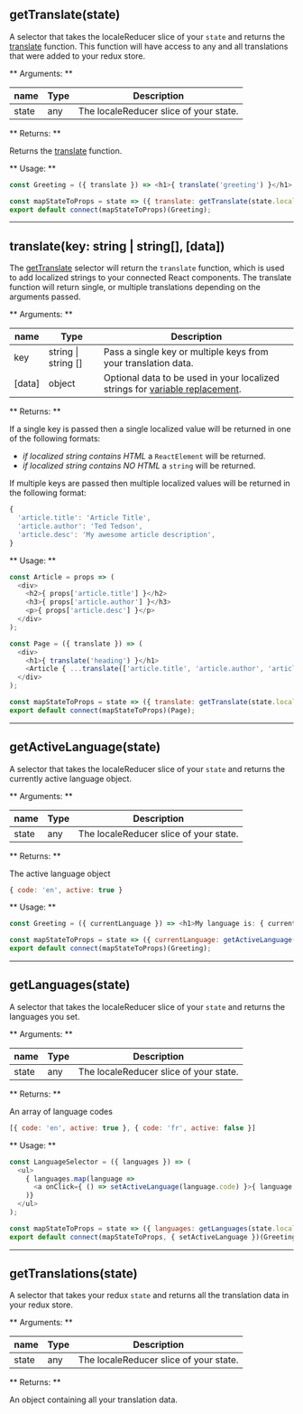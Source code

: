## getTranslate(state)

A selector that takes the localeReducer slice of your `state` and returns the [translate](#translatekey-string-string-data) function. This function will have access to any and all translations that were added to your redux store.

** Arguments: **

name | Type | Description
--------- | ----------| ------------
state | any | The localeReducer slice of your state.

** Returns: **

Returns the [translate](#translatekey-string-string-data) function.

** Usage: **

```javascript
const Greeting = ({ translate }) => <h1>{ translate('greeting') }</h1>

const mapStateToProps = state => ({ translate: getTranslate(state.locale) });
export default connect(mapStateToProps)(Greeting);
```


--------------------



## translate(key: string | string[], [data])

The [getTranslate](#gettranslatestate) selector will return the `translate` function, which is used to add localized strings to your connected React components. The translate function will return single, or multiple translations depending on the arguments passed. 

** Arguments: **

name | Type | Description
--------- | ----------| ------------
key | string \| string [] | Pass a single key or multiple keys from your translation data.
[data] | object | Optional data to be used in your localized strings for [variable replacement]().

** Returns: **

If a single key is passed then a single localized value will be returned in one of the following formats:

* *if localized string contains HTML* a `ReactElement` will be returned.
* *if localized string contains NO HTML* a `string` will be returned.

If multiple keys are passed then multiple localized values will be returned in the following format:

```javascript
{
  'article.title': 'Article Title',
  'article.author': 'Ted Tedson',
  'article.desc': 'My awesome article description',
}
```

** Usage: **

```javascript
const Article = props => (
  <div>
    <h2>{ props['article.title'] }</h2>
    <h3>{ props['article.author'] }</h3>
    <p>{ props['article.desc'] }</p>
  </div>
);

const Page = ({ translate }) => (
  <div>
    <h1>{ translate('heading') }</h1>
    <Article { ...translate(['article.title', 'article.author', 'article.desc'], { name: 'Ted' }) } />
  </div>
);

const mapStateToProps = state => ({ translate: getTranslate(state.locale) });
export default connect(mapStateToProps)(Page);
```


--------------------


## getActiveLanguage(state)

A selector that takes the localeReducer slice of your `state` and returns the currently active language object.

** Arguments: **

name | Type | Description
--------- | ----------| ------------
state | any | The localeReducer slice of your state.

** Returns: **

The active language object 

```javascript
{ code: 'en', active: true }
```

** Usage: **

```javascript
const Greeting = ({ currentLanguage }) => <h1>My language is: { currentLanguage }</h1>

const mapStateToProps = state => ({ currentLanguage: getActiveLanguage(state.locale).code });
export default connect(mapStateToProps)(Greeting);
```


--------------------


## getLanguages(state)

A selector that takes the localeReducer slice of your `state` and returns the languages you set.

** Arguments: **

name | Type | Description
--------- | ----------| ------------
state | any | The localeReducer slice of your state.

** Returns: ** 

An array of language codes 

```javascript
[{ code: 'en', active: true }, { code: 'fr', active: false }]
```

** Usage: **

```javascript
const LanguageSelector = ({ languages }) => (
  <ul>
    { languages.map(language => 
      <a onClick={ () => setActiveLanguage(language.code) }>{ language.code }</a>
    )}
  </ul>
);

const mapStateToProps = state => ({ languages: getLanguages(state.locale) });
export default connect(mapStateToProps, { setActiveLanguage })(Greeting);
```


--------------------



## getTranslations(state)

A selector that takes your redux `state` and returns all the translation data in your redux store.

** Arguments: **

name | Type | Description
--------- | ----------| ------------
state | any | The localeReducer slice of your state.

** Returns: ** 

An object containing all your translation data.
